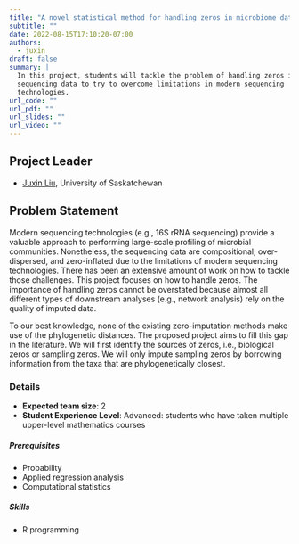 ```yaml
---
title: "A novel statistical method for handling zeros in microbiome data"
subtitle: ""
date: 2022-08-15T17:10:20-07:00
authors:
  - juxin
draft: false
summary: |
  In this project, students will tackle the problem of handling zeros in
  sequencing data to try to overcome limitations in modern sequencing
  technologies.
url_code: ""
url_pdf: ""
url_slides: ""
url_video: ""
---
```


## Project Leader
  * [Juxin Liu](/authors/juxin/), University of Saskatchewan

## Problem Statement
Modern sequencing technologies (e.g., 16S rRNA sequencing) provide a valuable
approach to performing large-scale profiling of microbial communities.
Nonetheless, the sequencing data are compositional, over-dispersed, and
zero-inflated due to the limitations of modern sequencing technologies. There
has been an extensive amount of work on how to tackle those challenges. This
project focuses on how to handle zeros. The importance of handling zeros cannot
be overstated because almost all different types of downstream analyses (e.g.,
network analysis) rely on the quality of imputed data.

To our best knowledge, none of the existing zero-imputation methods make use of
the phylogenetic distances. The proposed project aims to fill this gap in the
literature. We will first identify the sources of zeros, i.e., biological zeros
or sampling zeros. We will only impute sampling zeros by borrowing information
from the taxa that are phylogenetically closest.

### Details
  * **Expected team size**: 2
  * **Student Experience Level**: Advanced: students who have taken multiple upper-level mathematics courses

##### Prerequisites
  * Probability
  * Applied regression analysis
  * Computational statistics

##### Skills
  * R programming

